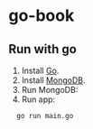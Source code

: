 # go-book
## Run with go
1. Install [Go](https://golang.org/doc/install).
2. Install [MongoDB](https://docs.mongodb.com/manual/installation/).
3. Run MongoDB:
3. Run app:
```
  go run main.go
```